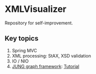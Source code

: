 # XMLVisualizer
Repository for self-improvement.

## Key topics
1. Spring MVC
2. XML processing: StAX, XSD validation
3. IO / NIO
4. [JUNG graph framework](http://jung.sourceforge.net): [Tutorial](http://www.grotto-networking.com/JUNG/JUNG2-Tutorial.pdf)
